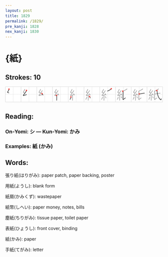 ```yaml
---
layout: post
title: 1829
permalink: /1829/
pre_kanji: 1828
nex_kanji: 1830
---
```


# {紙}

## Strokes: 10

<div class="stroke"><img src="../images/E7B499.png" /></div>

## Reading:

### On-Yomi: シ &mdash; Kun-Yomi: かみ

### Examples: 紙 (かみ)

## Words:

張り紙(はりがみ): paper patch, paper backing, poster

用紙(ようし): blank form

紙屑(かみくず): wastepaper

紙幣(しへい): paper money, notes, bills

塵紙(ちりがみ): tissue paper, toilet paper

表紙(ひょうし): front cover, binding

紙(かみ): paper

手紙(てがみ): letter
